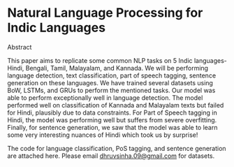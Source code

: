 # Natural Language Processing for Indic Languages

Abstract

This paper aims to replicate some common NLP tasks on 5 Indic languages- Hindi, Bengali, Tamil,
Malayalam, and Kannada. We will be performing language detection, text classification, part of speech
tagging, sentence generation on these languages. We have trained several datasets using BoW, LSTMs,
and GRUs to perform the mentioned tasks. Our model was able to perform exceptionally well in language
detection. The model performed well on classification of Kannada and Malayalam texts but failed for
Hindi, plausibly due to data constraints. For Part of Speech tagging in Hindi, the model was performing
well but suffers from severe overfitting. Finally, for sentence generation, we saw that the model was able
to learn some very interesting nuances of Hindi which took us by surprise!

The code for language classification, PoS tagging, and sentence generation are attached here. Please email dhruvsinha.09@gmail.com for datasets.
